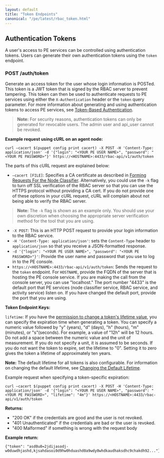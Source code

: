 ```yaml
---
layout: default
title: "Token Endpoints"
canonical: "/pe/latest/rbac_token.html"
---
```


## Authentication Tokens

A user's access to PE services can be controlled using authentication tokens. Users can generate their own authentication tokens using the `token` endpoint.

### POST /auth/token

Generate an access token for the user whose login information is POSTed. This token is a JWT token that is signed by the RBAC server to prevent tampering. This token can then be used to authenticate requests to PE services using either the `X-Authentication` header or the `token` query parameter. For more information about generating and using authentication tokens to access PE services, see [Token-Based Authentication](./rbac_token_auth.html).

> **Note:** For security reasons, authentication tokens can only be generated for revocable users. The admin user and api_user cannot be revoked.

**Example request using cURL on an agent node:**

`curl –cacert $(puppet config print cacert) -X POST -H 'Content-Type: application/json' -d '{"login": "<YOUR PE USER NAME>", "password": "<YOUR PE PASSWORD>"}' https://<HOSTNAME>:4433/rbac-api/v1/auth/token`

The parts of this cURL request are explained below:
   
   * `–cacert [FILE]`: Specifies a CA certificate as described in [Forming Requests For the Node Classifier](./nc_forming_requests.html#authentication). Alternatively, you could use the `-k` flag to turn off SSL verification of the RBAC server so that you can use the HTTPS protocol without providing a CA cert. If you do not provide one of these options in your cURL request, cURL will complain about not being able to verify the RBAC server.
   
   > **Note:** The `-k` flag is shown as an example only. You should use your own discretion when choosing the appropriate server verification method for the tool that you are using. 
   
   * `-X POST`: This is an HTTP POST request to provide your login information to the RBAC service.
   * `-H 'Content-Type: application/json'`: sets the `Content-Type` header to `application/json` so that you receive a JSON-formatted response.
   * `-d '{"login": "<YOUR PE USER NAME>", "password": "<YOUR PE PASSWORD>"}'`: Provide the user name and password that you use to log in to the PE console. 
   * `https://<HOSTNAME>:4433/rbac-api/v1/auth/token`: Sends the request to the `token` endpoint. For `HOSTNAME`, provide the FQDN of the server that is hosting the PE console service. If you are making the call from the console server, you can use "localhost." The port number "4433" is the default port that PE services (node classifier service, RBAC service, and activity service) listen on. If you have changed the default port, provide the port that you are using.
   
**Token Endpoint Keys:**

`lifetime`: If you have the [permission to change a token's lifetime value](./rbac_token_auth.html#setting-a-token-specific-lifetime), you can specify the expiration time when generating a token. You can specify a numeric value followed by "y" (years), "d" (days), "h" (hours), "m" (minutes), or "s"(seconds). For example, a value of "12h" will be 12 hours. Do not add a space between the numeric value and the unit of measurement. If you do not specify a unit, it is assumed to be seconds. If you do not want the token to expire, set the lifetime to "0". Setting it to zero gives the token a lifetime of approximately ten years.

**Note:** The default lifetime for all tokens is also configurable. For information on changing the default lifetime, see [Changing the Default Lifetime](./rbac_token_auth.html#changing-the-default-lifetime).

Example request when specifying a token-specific expiration:

`curl –cacert $(puppet config print cacert) -X POST -H 'Content-Type: application/json' -d '{"login": "<YOUR PE USER NAME>", "password": "<YOUR PE PASSWORD>", "lifetime": "4m"}' https://<HOSTNAME>:4433/rbac-api/v1/auth/token`

**Returns:**

* "200 OK" if the credentials are good and the user is not revoked.
* "401 Unauthenticated" if the credentials are bad or the user is revoked.
* "400 Malformed" if something is wrong with the request body

**Example return:**

    {"token": "asd0u0=2jdijasodj-w0duwdhjashd,kjsahdasoi0d9hw0hduashd0a9wdy0whdkaudhaksdhc9chakdh92..."}



